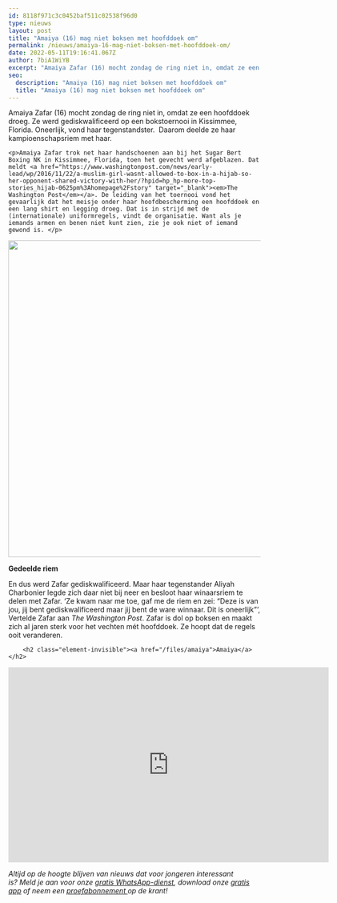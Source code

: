 ```yaml
---
id: 8118f971c3c0452baf511c02538f96d0
type: nieuws
layout: post
title: "Amaiya (16) mag niet boksen met hoofddoek om"
permalink: /nieuws/amaiya-16-mag-niet-boksen-met-hoofddoek-om/
date: 2022-05-11T19:16:41.067Z
author: 7biA1WiYB
excerpt: "Amaiya Zafar (16) mocht zondag de ring niet in, omdat ze een hoofddoek droeg. Ze werd gediskwalificeerd op een bokstoernooi in Kissimmee, Florida. Oneerlijk, vond haar tegenstandster.  Daarom deelde ze haar kampioenschapsriem met haar.  "
seo:
  description: "Amaiya (16) mag niet boksen met hoofddoek om"
  title: "Amaiya (16) mag niet boksen met hoofddoek om"
---
```

Amaiya Zafar (16) mocht zondag de ring niet in, omdat ze een hoofddoek droeg. Ze werd gediskwalificeerd op een bokstoernooi in Kissimmee, Florida. Oneerlijk, vond haar tegenstandster.  Daarom deelde ze haar kampioenschapsriem met haar.  

    <p>Amaiya Zafar trok net haar handschoenen aan bij het Sugar Bert Boxing NK in Kissimmee, Florida, toen het gevecht werd afgeblazen. Dat meldt <a href="https://www.washingtonpost.com/news/early-lead/wp/2016/11/22/a-muslim-girl-wasnt-allowed-to-box-in-a-hijab-so-her-opponent-shared-victory-with-her/?hpid=hp_hp-more-top-stories_hijab-0625pm%3Ahomepage%2Fstory" target="_blank"><em>The Washington Post</em></a>. De leiding van het toernooi vond het gevaarlijk dat het meisje onder haar hoofdbescherming een hoofddoek en een lang shirt en legging droeg. Dat is in strijd met de (internationale) uniformregels, vindt de organisatie. Want als je iemands armen en benen niet kunt zien, zie je ook niet of iemand gewond is. </p>
<p><div class="media media-element-container media-default"><div id="file-55430" class="file file-image file-image-jpeg">

        
  
  <div class="content">
    <img height="633" width="592" class="media-element file-default" src="https://7dagen.netlify.app/sites/default/files/zah_0.jpg" alt="">  </div>

  
</div>
</div>
<p><strong>Gedeelde riem</strong></p>
<p>En dus werd Zafar gediskwalificeerd. Maar haar tegenstander Aliyah Charbonier legde zich daar niet bij neer en besloot haar winaarsriem te delen met Zafar. ‘Ze kwam naar me toe, gaf me de riem en zei: “Deze is van jou, jij bent gediskwalificeerd maar jij bent de ware winnaar. Dit is oneerlijk”’, Vertelde Zafar aan <em>The Washington Post</em>. Zafar is dol op boksen en maakt zich al jaren sterk voor het vechten mét hoofddoek. Ze hoopt dat de regels ooit veranderen. </p>
<p><div class="media media-element-container media-default"><div id="file-55282" class="file file-video file-video-youtube">

        <h2 class="element-invisible"><a href="/files/amaiya">Amaiya</a></h2>
    
  
  <div class="content">
    <div class="media-youtube-video file media-element file-default media-youtube-1">
  <iframe class="media-youtube-player" width="640" height="390" title="Amaiya" src="https://www.youtube.com/embed/Dp9CvXw5iC0?wmode=opaque&controls=" name="Amaiya" frameborder="0" allowfullscreen="">Video van Amaiya</iframe>
</div>
  </div>

  
</div>
</div>
<p><em>Altijd op de hoogte blijven van nieuws dat voor jongeren interessant is? Meld je aan voor onze </em><a href="https://7dagen.netlify.app/whatsapp"><em>gratis WhatsApp-dienst</em></a><em>, download onze </em><a href="https://7dagen.netlify.app/app"><em>gratis app</em></a><em> of neem een </em><a href="https://abonneren.sevendays.nl/abonneren/abonnementen/ae/artikel"><em>proefabonnement </em></a><em>op de krant!</em></p>  
